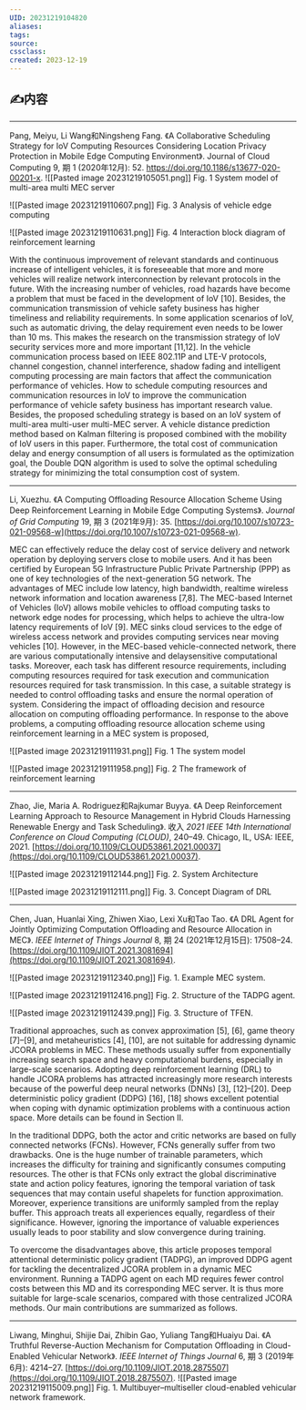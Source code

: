 ```yaml
---
UID: 20231219104820 
aliases: 
tags: 
source: 
cssclass: 
created: 2023-12-19
---
```


## ✍内容

---
Pang, Meiyu, Li Wang和Ningsheng Fang. 《A Collaborative Scheduling Strategy for IoV Computing Resources Considering Location Privacy Protection in Mobile Edge Computing Environment》. Journal of Cloud Computing 9, 期 1 (2020年12月): 52. https://doi.org/10.1186/s13677-020-00201-x.
![[Pasted image 20231219105051.png]]
Fig. 1 System model of multi-area multi MEC server


![[Pasted image 20231219110607.png]]
Fig. 3 Analysis of vehicle edge computing

![[Pasted image 20231219110631.png]]
Fig. 4 Interaction block diagram of reinforcement learning

With the continuous improvement of relevant standards and continuous increase of intelligent vehicles, it is foreseeable that more and more vehicles will realize network interconnection by relevant protocols in the future. With the increasing number of vehicles, road hazards have become a problem that must be faced in the development of IoV [10]. Besides, the communication transmission of vehicle safety business has higher timeliness and reliability requirements. In some application scenarios of IoV, such as automatic driving, the delay requirement even needs to be lower than 10 ms. This makes the research on the transmission strategy of IoV security services more and more important [11,12]. In the vehicle communication process based on IEEE 802.11P and LTE-V protocols, channel congestion, channel interference, shadow fading and intelligent computing processing are main factors that affect the communication performance of vehicles. How to schedule computing resources and communication resources in IoV to improve the communication performance of vehicle safety business has important research value. Besides, the proposed scheduling strategy is based on an IoV system of multi-area multi-user multi-MEC server. A vehicle distance prediction method based on Kalman filtering is proposed combined with the mobility of IoV users in this paper. Furthermore, the total cost of communication delay and energy consumption of all users is formulated as the optimization goal, the Double DQN algorithm is used to solve the optimal scheduling strategy for minimizing the total consumption cost of system.

---

Li, Xuezhu. 《A Computing Offloading Resource Allocation Scheme Using Deep Reinforcement Learning in Mobile Edge Computing Systems》. _Journal of Grid Computing_ 19, 期 3 (2021年9月): 35. [https://doi.org/10.1007/s10723-021-09568-w](https://doi.org/10.1007/s10723-021-09568-w).

MEC can effectively reduce the delay cost of service delivery and network operation by deploying servers close to mobile users. And it has been certified by European 5G Infrastructure Public Private Partnership (PPP) as one of key technologies of the next-generation 5G network. The advantages of MEC include low latency, high bandwidth, realtime wireless network information and location awareness [7,8]. The MEC-based Internet of Vehicles (IoV) allows mobile vehicles to offload computing tasks to network edge nodes for processing, which helps to achieve the ultra-low latency requirements of IoV [9]. MEC sinks cloud services to the edge of wireless access network and provides computing services near moving vehicles [10]. However, in the MEC-based vehicle-connected network, there are various computationally intensive and delaysensitive computational tasks. Moreover, each task has different resource requirements, including computing resources required for task execution and communication resources required for task transmission. In this case, a suitable strategy is needed to control offloading tasks and ensure the normal operation of system. Considering the impact of offloading decision and resource allocation on computing offloading performance. In response to the above problems, a computing offloading resource allocation scheme using reinforcement learning in a MEC system is proposed,

![[Pasted image 20231219111931.png]]
Fig. 1 The system model

![[Pasted image 20231219111958.png]]
Fig. 2 The framework of reinforcement learning

---
Zhao, Jie, Maria A. Rodriguez和Rajkumar Buyya. 《A Deep Reinforcement Learning Approach to Resource Management in Hybrid Clouds Harnessing Renewable Energy and Task Scheduling》. 收入 _2021 IEEE 14th International Conference on Cloud Computing (CLOUD)_, 240–49. Chicago, IL, USA: IEEE, 2021. [https://doi.org/10.1109/CLOUD53861.2021.00037](https://doi.org/10.1109/CLOUD53861.2021.00037).

![[Pasted image 20231219112144.png]]
Fig. 2. System Architecture

![[Pasted image 20231219112111.png]]
Fig. 3. Concept Diagram of DRL

---
Chen, Juan, Huanlai Xing, Zhiwen Xiao, Lexi Xu和Tao Tao. 《A DRL Agent for Jointly Optimizing Computation Offloading and Resource Allocation in MEC》. _IEEE Internet of Things Journal_ 8, 期 24 (2021年12月15日): 17508–24. [https://doi.org/10.1109/JIOT.2021.3081694](https://doi.org/10.1109/JIOT.2021.3081694).

![[Pasted image 20231219112340.png]]
Fig. 1. Example MEC system.

![[Pasted image 20231219112416.png]]
Fig. 2. Structure of the TADPG agent.

![[Pasted image 20231219112439.png]]
Fig. 3. Structure of TFEN.

Traditional approaches, such as convex approximation [5], [6], game theory [7]–[9], and metaheuristics [4], [10], are not suitable for addressing dynamic JCORA problems in MEC. These methods usually suffer from exponentially increasing search space and heavy computational burdens, especially in large-scale scenarios. Adopting deep reinforcement learning (DRL) to handle JCORA problems has attracted increasingly more research interests because of the powerful deep neural networks (DNNs) [3], [12]–[20]. Deep deterministic policy gradient (DDPG) [16], [18] shows excellent potential when coping with dynamic optimization problems with a continuous action space. More details can be found in Section II. 

In the traditional DDPG, both the actor and critic networks are based on fully connected networks (FCNs). However, FCNs generally suffer from two drawbacks. One is the huge number of trainable parameters, which increases the difficulty for training and significantly consumes computing resources. The other is that FCNs only extract the global discriminative state and action policy features, ignoring the temporal variation of task sequences that may contain useful shapelets for function approximation. Moreover, experience transitions are uniformly sampled from the replay buffer. This approach treats all experiences equally, regardless of their significance. However, ignoring the importance of valuable experiences usually leads to poor stability and slow convergence during training. 

To overcome the disadvantages above, this article proposes temporal attentional deterministic policy gradient (TADPG), an improved DDPG agent for tackling the decentralized JCORA problem in a dynamic MEC environment. Running a TADPG agent on each MD requires fewer control costs between this MD and its corresponding MEC server. It is thus more suitable for large-scale scenarios, compared with those centralized JCORA methods. Our main contributions are summarized as follows.

---

Liwang, Minghui, Shijie Dai, Zhibin Gao, Yuliang Tang和Huaiyu Dai. 《A Truthful Reverse-Auction Mechanism for Computation Offloading in Cloud-Enabled Vehicular Network》. _IEEE Internet of Things Journal_ 6, 期 3 (2019年6月): 4214–27. [https://doi.org/10.1109/JIOT.2018.2875507](https://doi.org/10.1109/JIOT.2018.2875507).
![[Pasted image 20231219115009.png]]
Fig. 1. Multibuyer–multiseller cloud-enabled vehicular network framework.

